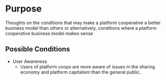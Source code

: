 # Purpose

Thoughts on the conditions that may make a platform cooperative a better business model than others or alternatively, conditions where a platform cooperative business model makes sense

## Possible Conditions

- User Awareness
  - Users of platform coops are more aware of issues in the sharing economy and platform capitalism than the general public.
